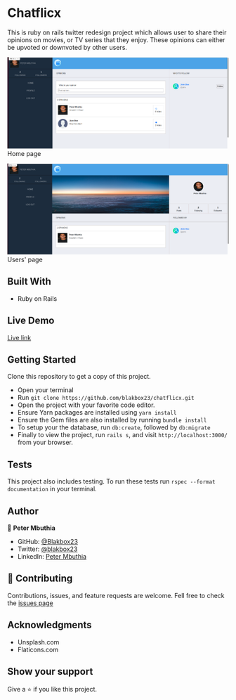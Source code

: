 # Chatflicx
This is ruby on rails twitter redesign project which allows user to share their opinions on movies, or TV series that they enjoy. These opinions can either be upvoted or downvoted by other users.

![screenshot](app/assets/Homepage.png)
Home page


![screenshot](app/assets/Userspage.png)
Users' page

## Built With
- Ruby on Rails


## Live Demo
[Live link](https://secret-atoll-58969.herokuapp.com/)


## Getting Started
Clone this repository to get a copy of this project. 
- Open your terminal
- Run `git clone https://github.com/blakbox23/chatflicx.git`
- Open the project with your favorite code editor.
- Ensure Yarn packages are installed using `yarn install`
- Ensure the Gem files are also installed by running `bundle install`
- To setup your the database, run `db:create`, followed by `db:migrate`
- Finally to view the project, run `rails s`, and visit `http://localhost:3000/` from your browser.

## Tests
This project also includes testing. To run these tests run  `rspec --format documentation` in your terminal.

## Author

👤 **Peter Mbuthia**

- GitHub: [@Blakbox23](https://github.com/blakbox23)
- Twitter: [@blakbox23](https://twitter.com/blakbox23)
- LinkedIn: [Peter Mbuthia](https://www.linkedin.com/in/peter-mbuthia)

## 🤝 Contributing
Contributions, issues, and feature requests are welcome.
Fell free to check the [issues page](https://github.com/blakbox23/chatflicx/issues)

## Acknowledgments
- Unsplash.com
- Flaticons.com

## Show your support
Give a ⭐ if you like this project.